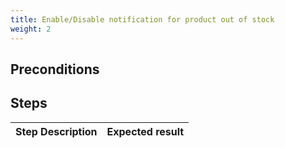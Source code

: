 ```yaml
---
title: Enable/Disable notification for product out of stock
weight: 2
---
```


## Preconditions


## Steps
| Step Description | Expected result |
| ----- | ----- |
